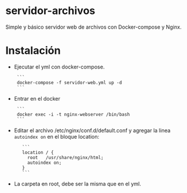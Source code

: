 # servidor-archivos
Simple y básico servidor web de archivos con Docker-compose y Nginx.

# Instalación

   * Ejecutar el yml con docker-compose.
          
          ```
          docker-compose -f servidor-web.yml up -d
          ```
          
   * Entrar en el docker
          
          ```
          docker exec -i -t nginx-webserver /bin/bash
          ```
          
   * Editar el archivo /etc/nginx/conf.d/default.conf y agregar la linea  ```autoindex on``` en el bloque location:
            
            ```
            location / {
              root   /usr/share/nginx/html;
              autoindex on;
            }
            ```
            
- La carpeta en root, debe ser la misma que en el yml.
